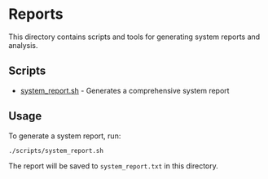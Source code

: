 # Reports

This directory contains scripts and tools for generating system reports and analysis.

## Scripts

- [system_report.sh](scripts/system_report.sh) - Generates a comprehensive system report

## Usage

To generate a system report, run:
```bash
./scripts/system_report.sh
```

The report will be saved to `system_report.txt` in this directory.
